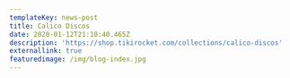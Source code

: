 ```yaml
---
templateKey: news-post
title: Calico Discos
date: 2020-01-12T21:10:40.465Z
description: 'https://shop.tikirocket.com/collections/calico-discos'
externallink: true
featuredimage: /img/blog-index.jpg
---
```


